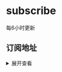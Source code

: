 # subscribe

每6小时更新

## 订阅地址
<details>
<summary>展开查看</summary>
<pre><code>

### 全部订阅：
`https://raw.githubusercontent.com/bevingt/subscribe/master/sub/all.txt`
国内：
`https://cdn.jsdelivr.net/gh/bevingt/subscribe/sub/all.txt`
<!-- ### 适合clash的ss订阅
`https://raw.githubusercontent.com/bevingt/subscribe/master/sub/ss_removeTheProtocolIsNotAvailable.txt` -->
### v2ray订阅
`https://raw.githubusercontent.com/bevingt/subscribe/master/sub/v2ray-sub.txt`
国内：
`https://cdn.jsdelivr.net/gh/bevingt/subscribe/sub/v2ray-sub.txt`
<!-- ### ss订阅 -->
<!-- `https://raw.githubusercontent.com/bevingt/subscribe/master/sub/ss-sub.txt`
### ssr订阅
`https://raw.githubusercontent.com/bevingt/subscribe/master/sub/ssr-sub.txt`
### trojan订阅
`https://raw.githubusercontent.com/bevingt/subscribe/master/sub/trojan-sub.txt` -->

</code></pre>
</details>